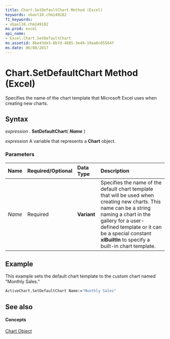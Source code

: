 ```yaml
---
title: Chart.SetDefaultChart Method (Excel)
keywords: vbaxl10.chm149182
f1_keywords:
- vbaxl10.chm149182
ms.prod: excel
api_name:
- Excel.Chart.SetDefaultChart
ms.assetid: 8be43de3-8b7d-4885-3e49-19aa0c65564f
ms.date: 06/08/2017
---
```



# Chart.SetDefaultChart Method (Excel)

Specifies the name of the chart template that Microsoft Excel uses when creating new charts.


## Syntax

 _expression_ . **SetDefaultChart**( **_Name_** )

 _expression_ A variable that represents a **Chart** object.


### Parameters



|**Name**|**Required/Optional**|**Data Type**|**Description**|
|:-----|:-----|:-----|:-----|
| _Name_|Required| **Variant**|Specifies the name of the default chart template that will be used when creating new charts. This name can be a string naming a chart in the gallery for a user-defined template or it can be a special constant  **xlBuiltIn** to specify a built-in chart template.|

## Example

This example sets the default chart template to the custom chart named "Monthly Sales."


```vb
ActiveChart.SetDefaultChart Name:="Monthly Sales"
```


## See also


#### Concepts


[Chart Object](chart-object-excel.md)

